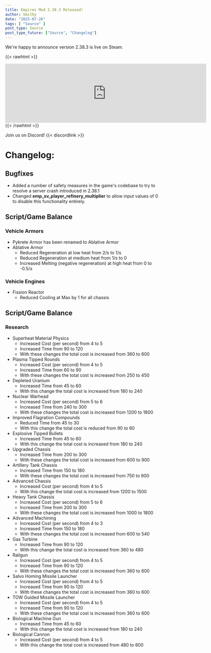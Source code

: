 ```yaml
---
title: Empires Mod 2.38.3 Released!
author: Smithy
date: "2025-07-26"
tags: [ "Source" ]
post_type: Source
post_type_future: ["Source", "Changelog"]
---
```



We're happy to announce version 2.38.3 is live on Steam.

{{< rawhtml >}}
<iframe src="https://store.steampowered.com/widget/17740/" frameborder="0" width="646" height="190"></iframe>
{{< /rawhtml >}}

Join us on Discord! {{< discordlink >}}

# Changelog:

## Bugfixes
- Added a number of safety measures in the game's codebase to try to resolve a server crash introduced in 2.38.1
- Changed **emp_sv_player_refinery_multiplier** to allow input values of 0 to disable this functionality entirely.

## Script/Game Balance
### Vehicle Armors
- Pykrete Armor has been renamed to Ablative Armor
- Ablative Armor
	- Reduced Regeneration at low heat from 2/s to 1/s
	- Reduced Regeneration at medium heat from 1/s to 0
	- Increased Melting (negative regeneration) at high heat from 0 to -0.5/s 
### Vehicle Engines
- Fission Reactor
	- Reduced Cooling at Max by 1 for all chassis
## Script/Game Balance
### Research
- Superheat Material Physics
	- Increased Cost (per second) from 4 to 5
	- Increased Time from 90 to 120
	- With these changes the total cost is increased from 360 to 600
- Plasma Tipped Rounds
	- Increased Cost (per second) from 4 to 5
	- Increased Time from 60 to 90
	- With these changes the total cost is increased from 250 to 450
- Depleted Uranium
	- Increased Time from 45 to 60
	- With this change the total cost is increased from 180 to 240
- Nuclear Warhead
	- Increased Cost (per second) from 5 to 6
	- Increased Time from 240 to 300
	- With these changes the total cost is increased from 1200 to 1800
- Improved Flagration Compounds
	- Reduced Time from 45 to 30
	- With this change the total cost is reduced from 90 to 60
- Explosive Tipped Bullets
	- Increased Time from 45 to 60
	- With this change the total cost is increased from 180 to 240
- Upgraded Chassis
	- Increased Time from 200 to 300
	- With these changes the total cost is increased from 600 to 900
- Artillery Tank Chassis
	- Increased Time from 150 to 180
	- With these changes the total cost is increased from 750 to 900
- Advanced Chassis
	- Increased Cost (per second) from 4 to 5
	- With this change the total cost is increased from 1200 to 1500
- Heavy Tank Chassis
	- Increased Cost (per second) from 5 to 6
	- Increased Time from 200 to 300
	- With these changes the total cost is increased from 1000 to 1800
- Advanced Machining
	- Increased Cost (per second) from 4 to 3
	- Increased Time from 150 to 180
	- With these changes the total cost is increased from 600 to 540
- Gas Turbine
	- Increased Time from 90 to 120
	- With this change the total cost is increased from 360 to 480
- Railgun
	- Increased Cost (per second) from 4 to 5
	- Increased Time from 90 to 120
	- With these changes the total cost is increased from 360 to 600
- Salvo Homing Missile Launcher
	- Increased Cost (per second) from 4 to 5
	- Increased Time from 90 to 120
	- With these changes the total cost is increased from 360 to 600
- TOW Guided Missile Launcher
	- Increased Cost (per second) from 4 to 5
	- Increased Time from 90 to 120
	- With these changes the total cost is increased from 360 to 600
- Biological Machine Gun
	- Increased Time from 45 to 60
	- With this change the total cost is increased from 180 to 240
- Biological Cannon
	- Increased Cost (per second) from 4 to 5
	- With this change the total cost is increased from 480 to 600


